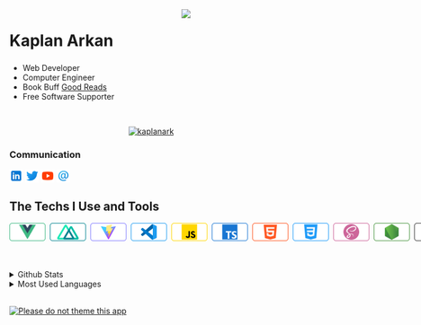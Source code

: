 <!-- LİNKS-->
[linkedin]: https://www.linkedin.com/in/kaplanarkan/
[twitter]:https://twitter.com/kaplanark
[youtube]:https://www.youtube.com/

<img src="https://media.giphy.com/media/kH1DBkPNyZPOk0BxrM/source.gif" align="right" width="198" height="">
<!-- https://media.giphy.com/media/KzJkzjggfGN5Py6nkT/source.gif -->

# Kaplan Arkan


<h3></h3>
<p>
</p>
<ul>
        <li>Web Developer</li>
        <li>Computer Engineer</li>
        <li>Book Buff <a href="https://goodreads.com/kaplanark" alt="Good Reads">Good Reads</a></li>
        <li>Free Software Supporter</li>
</ul> 
<br>

<p align="center">
        <a href="https://github.com/ryo-ma/github-profile-trophy"><img src="https://github-profile-trophy.vercel.app/?username=kaplanark&theme=onedark" alt="kaplanark" /></a>
</p>

### Communication

[<img height="24" width="24" align= "center" src="img/linkedin.png"/>][linkedin]
[<img height="24" width="24" align= "center" src="img/twitter.png"/>][twitter]
[<img height="24" width="24" align= "center" src="img/youtube.png"/>][youtube]
[<img height="24" width="24" align= "center" src="img/email.png"/>](mailto:kaplan.arkan@gmail.com)
<br>

## The Techs I Use and Tools

<div style="display:flex; gap:16px 8px">
<img height = "32" align= "left" src="img/vue.png"/>
<img height = "32" align= "left" src="img/nuxt.png"/>
<img height = "32" align= "left" src="img/vite.png"/>
<img height = "32" align= "left" src="img/vscode.png"/>
<img height = "32" align="left" src="img/js.png"/>
<img height = "32" align="left" src="img/ts.png"/>
<img height = "32" align= "left" src="img/html.png"/>
<img height = "32" align= "left" src="img/css.png"/>
<img height = "32" align= "left" src="img/scss.png"/>
<img height = "32" align= "left" src="img/node.png"/>
<img height = "32" align= "left" src="img/express.png"/>
<img height = "32" align= "left" src="img/mongodb.png"/>
<img height = "32" align= "left" src="img/ubuntu.png"/>
<img height = "32" align= "left" src="img/figma.png"/>
<img height = "32" align= "left" src="img/postman.png"/>
<img height = "32" align= "left" src="img/netlify.png"/><br>
</div>

<br>
<br>
<br>

<details>
<summary>Github Stats</summary>
<img src="https://github-readme-stats.vercel.app/api?username=kaplanark">
</details>
<details>
<summary>Most Used Languages</summary>
<img src="https://github-readme-stats.vercel.app/api/top-langs/?username=kaplanark&layout=compact">
</details>
<br>

[![Please do not theme this app](https://stopthemingmy.app/badge.svg)](https://stopthemingmy.app)
